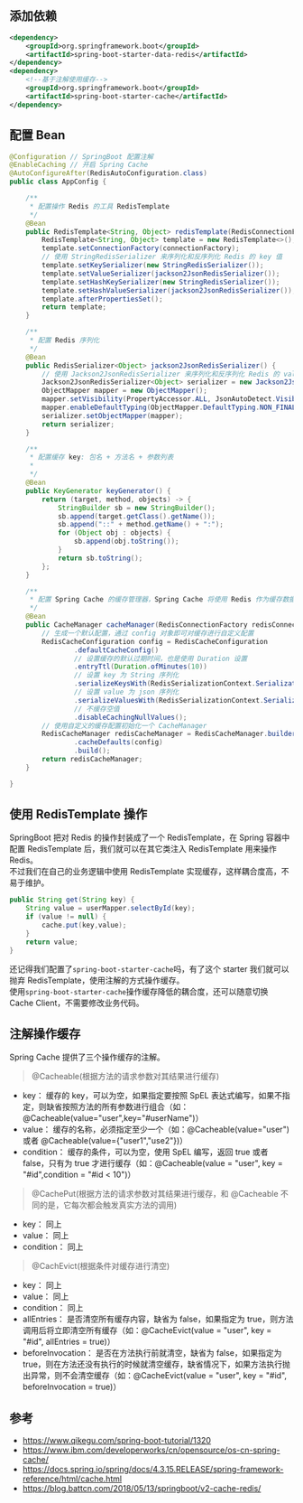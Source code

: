 ## 添加依赖
```xml
<dependency>
    <groupId>org.springframework.boot</groupId>
    <artifactId>spring-boot-starter-data-redis</artifactId>
</dependency>
<dependency>
    <!--基于注解使用缓存-->
    <groupId>org.springframework.boot</groupId>
    <artifactId>spring-boot-starter-cache</artifactId>
</dependency>
```

## 配置 Bean
```java
@Configuration // SpringBoot 配置注解
@EnableCaching // 开启 Spring Cache
@AutoConfigureAfter(RedisAutoConfiguration.class)
public class AppConfig {

    /**
     * 配置操作 Redis 的工具 RedisTemplate
     */
    @Bean
    public RedisTemplate<String, Object> redisTemplate(RedisConnectionFactory connectionFactory) {
        RedisTemplate<String, Object> template = new RedisTemplate<>();
        template.setConnectionFactory(connectionFactory);
        // 使用 StringRedisSerializer 来序列化和反序列化 Redis 的 key 值
        template.setKeySerializer(new StringRedisSerializer());
        template.setValueSerializer(jackson2JsonRedisSerializer());
        template.setHashKeySerializer(new StringRedisSerializer());
        template.setHashValueSerializer(jackson2JsonRedisSerializer());
        template.afterPropertiesSet();
        return template;
    }

    /**
     * 配置 Redis 序列化
     */
    @Bean
    public RedisSerializer<Object> jackson2JsonRedisSerializer() {
        // 使用 Jackson2JsonRedisSerializer 来序列化和反序列化 Redis 的 value 值
        Jackson2JsonRedisSerializer<Object> serializer = new Jackson2JsonRedisSerializer(Object.class);
        ObjectMapper mapper = new ObjectMapper();
        mapper.setVisibility(PropertyAccessor.ALL, JsonAutoDetect.Visibility.ANY);
        mapper.enableDefaultTyping(ObjectMapper.DefaultTyping.NON_FINAL);
        serializer.setObjectMapper(mapper);
        return serializer;
    }

    /**
     * 配置缓存 key: 包名 + 方法名 + 参数列表
     * 
     */
    @Bean
    public KeyGenerator keyGenerator() {
        return (target, method, objects) -> {
            StringBuilder sb = new StringBuilder();
            sb.append(target.getClass().getName());
            sb.append("::" + method.getName() + ":");
            for (Object obj : objects) {
                sb.append(obj.toString());
            }
            return sb.toString();
        };
    }

    /**
     * 配置 Spring Cache 的缓存管理器，Spring Cache 将使用 Redis 作为缓存数据库
     */
    @Bean
    public CacheManager cacheManager(RedisConnectionFactory redisConnectionFactory) {
        // 生成一个默认配置，通过 config 对象即可对缓存进行自定义配置
        RedisCacheConfiguration config = RedisCacheConfiguration
                .defaultCacheConfig()
                // 设置缓存的默认过期时间，也是使用 Duration 设置
                .entryTtl(Duration.ofMinutes(10))
                // 设置 key 为 String 序列化
                .serializeKeysWith(RedisSerializationContext.SerializationPair.fromSerializer(new StringRedisSerializer()))
                // 设置 value 为 json 序列化
                .serializeValuesWith(RedisSerializationContext.SerializationPair.fromSerializer(jackson2JsonRedisSerializer()))
                // 不缓存空值
                .disableCachingNullValues();
        // 使用自定义的缓存配置初始化一个 CacheManager
        RedisCacheManager redisCacheManager = RedisCacheManager.builder(redisConnectionFactory)
                .cacheDefaults(config)
                .build();
        return redisCacheManager;
    }

}
```

## 使用 RedisTemplate 操作
SpringBoot 把对 Redis 的操作封装成了一个 RedisTemplate，在 Spring 容器中配置 RedisTemplate 后，我们就可以在其它类注入 RedisTemplate 用来操作 Redis。  
不过我们在自己的业务逻辑中使用 RedisTemplate 实现缓存，这样耦合度高，不易于维护。
```java
public String get(String key) {
    String value = userMapper.selectById(key);
    if (value != null) {
        cache.put(key,value);
    }
    return value;
}
```
还记得我们配置了`spring-boot-starter-cache`吗，有了这个 starter 我们就可以抛弃 RedisTemplate，使用注解的方式操作缓存。  
使用`spring-boot-starter-cache`操作缓存降低的耦合度，还可以随意切换 Cache Client，不需要修改业务代码。

## 注解操作缓存
Spring Cache 提供了三个操作缓存的注解。

> @Cacheable(根据方法的请求参数对其结果进行缓存)
- key： 缓存的 key，可以为空，如果指定要按照 SpEL 表达式编写，如果不指定，则缺省按照方法的所有参数进行组合（如：@Cacheable(value="user",key="#userName")）
- value： 缓存的名称，必须指定至少一个（如：@Cacheable(value="user") 或者 @Cacheable(value={"user1","use2"})）
- condition： 缓存的条件，可以为空，使用 SpEL 编写，返回 true 或者 false，只有为 true 才进行缓存（如：@Cacheable(value = "user", key = "#id",condition = "#id < 10")）

> @CachePut(根据方法的请求参数对其结果进行缓存，和 @Cacheable 不同的是，它每次都会触发真实方法的调用)
- key： 同上
- value： 同上
- condition： 同上

> @CachEvict(根据条件对缓存进行清空)
- key： 同上
- value： 同上
- condition： 同上
- allEntries： 是否清空所有缓存内容，缺省为 false，如果指定为 true，则方法调用后将立即清空所有缓存（如：@CacheEvict(value = "user", key = "#id", allEntries = true)）
- beforeInvocation： 是否在方法执行前就清空，缺省为 false，如果指定为 true，则在方法还没有执行的时候就清空缓存，缺省情况下，如果方法执行抛出异常，则不会清空缓存（如：@CacheEvict(value = "user", key = "#id", beforeInvocation = true)）

## 参考
- https://www.qikegu.com/spring-boot-tutorial/1320
- https://www.ibm.com/developerworks/cn/opensource/os-cn-spring-cache/
- https://docs.spring.io/spring/docs/4.3.15.RELEASE/spring-framework-reference/html/cache.html
- https://blog.battcn.com/2018/05/13/springboot/v2-cache-redis/